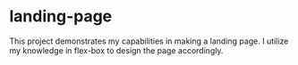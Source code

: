 # landing-page

This project demonstrates my capabilities in making a landing page. I utilize my knowledge in flex-box to design the page accordingly. 